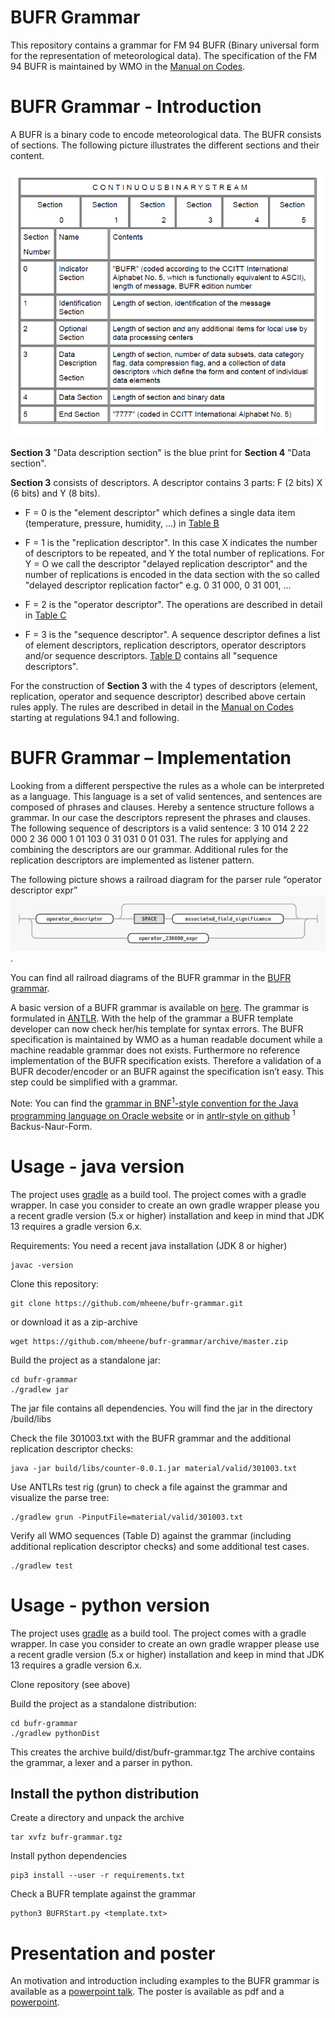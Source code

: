 # BUFR Grammar

This repository contains a grammar for FM 94 BUFR (Binary universal form for the representation of meteorological data).
The specification of the FM 94 BUFR is maintained by WMO in the [Manual on Codes](https://library.wmo.int/doc_num.php?explnum_id=5831).

# BUFR Grammar - Introduction
A BUFR is a binary code to encode meteorological data. The BUFR consists of sections. The following picture illustrates the different sections and their content.

![BUFR Sections](https://github.com/mheene/bufr-grammar/blob/master/pics/sections.png)

**Section 3** "Data description section" is the blue print for **Section 4** "Data section". 

**Section 3** consists of descriptors. A descriptor contains 3 parts: F (2 bits) X (6 bits) and Y (8 bits).

* F = 0 is the "element descriptor" which defines a single data item (temperature, pressure, humidity, ...) in [Table B](http://www.wmo.int/pages/prog/www/WMOCodes/WMO306_vI2/LatestVERSION/WMO306_vI2_BUFRCREX_TableB_en.pdf)

* F = 1 is the "replication descriptor". In this case X indicates the number of descriptors to be repeated, and Y the total number of replications. For Y = O we call the descriptor "delayed replication descriptor" and the number of replications is encoded in the data section with the so called "delayed descriptor replication factor" e.g. 0 31 000, 0 31 001, ...

* F = 2 is the "operator descriptor". The operations are described in detail in [Table C](http://www.wmo.int/pages/prog/www/WMOCodes/WMO306_vI2/LatestVERSION/WMO306_vI2_BUFR_TableC_en.pdf)

* F = 3 is the "sequence descriptor". A sequence descriptor defines a list of element  descriptors,  replication  descriptors,  operator  descriptors  and/or  sequence descriptors.  [Table D](http://www.wmo.int/pages/prog/www/WMOCodes/WMO306_vI2/LatestVERSION/WMO306_vI2_BUFR_TableD_en.pdf) contains all "sequence descriptors".

For the construction of **Section 3** with the 4 types of descriptors (element, replication, operator
and sequence descriptor) described above certain rules apply. The rules are described in detail
in the [Manual on Codes](https://library.wmo.int/doc_num.php?explnum_id=5831) starting at regulations 94.1 and following.

# BUFR Grammar – Implementation
Looking from a different perspective the rules as a whole can be interpreted as a language. This language is a set of valid sentences, and sentences are composed of phrases and clauses. Hereby a sentence structure follows a grammar. In our case the descriptors represent the phrases
and clauses. The following sequence of descriptors is a valid sentence: 3 10 014 2 22 000 2 36 000 1 01 103 0 31 031 0 01 031. The rules for
applying and combining the descriptors are our grammar. Additional rules for the replication descriptors are implemented as listener pattern.

The following picture shows a railroad diagram for the parser rule “operator descriptor expr” ![railroad diagram](https://github.com/mheene/bufr-grammar/blob/gradle/pics/operator_expr.png). 

You can find all railroad diagrams of the BUFR grammar in the [BUFR grammar](https://mheene.github.io/bufr-grammar.html).

A basic version of a BUFR grammar is available on [here](https://github.com/mheene/bufr-grammar/blob/gradle/src/main/antlr/BUFR.g4). The grammar is formulated in [ANTLR](https://www.antlr.org/). With the help of the grammar a BUFR template developer can now check her/his template for syntax errors. The BUFR specification is maintained by WMO as a human readable document while a machine readable grammar does not exists. Furthermore no reference implementation of the BUFR specification exists. Therefore a validation of a BUFR decoder/encoder or an BUFR against the specification isn’t easy. This step could be simplified with a grammar.


Note: You can find the [grammar in BNF<sup>1</sup>-style convention for the Java programming language on Oracle website](https://docs.oracle.com/javase/specs/jls/se7/html/jls-18.html) or in [antlr-style on github](https://github.com/antlr/grammars-v4/tree/master/java) 
<sup>1</sup> Backus-Naur-Form.

# Usage - java version
The project uses [gradle](https://gradle.org/) as a build tool. The project comes with a gradle wrapper. In case you consider to create an own gradle wrapper please you a recent gradle version (5.x or higher) installation and keep in mind that JDK 13 requires a gradle version 6.x.

Requirements:
You need a recent java installation (JDK 8 or higher)
```
javac -version
```

Clone this repository:

```
git clone https://github.com/mheene/bufr-grammar.git
```

or download it as a zip-archive

```
wget https://github.com/mheene/bufr-grammar/archive/master.zip
```

Build the project as a standalone jar:

```
cd bufr-grammar
./gradlew jar
```

The jar file contains all dependencies. You will find the jar in the directory /build/libs

Check the file 301003.txt with the BUFR grammar and the additional replication descriptor checks:

```
java -jar build/libs/counter-0.0.1.jar material/valid/301003.txt
```

Use ANTLRs test rig (grun) to check a file against the grammar and visualize the parse tree:

```
./gradlew grun -PinputFile=material/valid/301003.txt
```

Verify all WMO sequences (Table D) against the grammar (including additional replication descriptor checks) and some additional test cases.

```
./gradlew test
``` 

# Usage - python version
The project uses [gradle](https://gradle.org/) as a build tool. The project comes with a gradle wrapper. In case you consider to create an own gradle wrapper please use a recent gradle version (5.x or higher) installation and keep in mind that JDK 13 requires a gradle version 6.x.

Clone repository (see above)

Build the project as a standalone distribution:
```
cd bufr-grammar
./gradlew pythonDist
```
This creates the archive build/dist/bufr-grammar.tgz 
The archive contains the grammar, a lexer and a parser in python.

## Install the python distribution
Create a directory and unpack the archive 

```
tar xvfz bufr-grammar.tgz
```

Install python dependencies
```
pip3 install --user -r requirements.txt
```

Check a BUFR template against the grammar
```
python3 BUFRStart.py <template.txt>
```





# Presentation and poster
An motivation and introduction including examples to the BUFR grammar is available as a [powerpoint talk](https://view.officeapps.live.com/op/view.aspx?src=https://github.com/mheene/bufr-grammar/raw/master/talk/BUFR-Grammar-Talk.ppt). The poster is available as pdf and a [powerpoint](https://view.officeapps.live.com/op/view.aspx?src=https://github.com/mheene/bufr-grammar/raw/master/poster/IN23D-0901_agu_2019.pptx).
